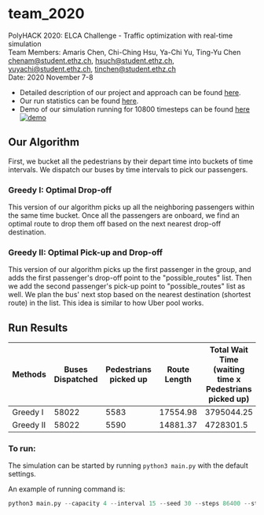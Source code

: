 # team_2020

PolyHACK 2020: ELCA Challenge - Traffic optimization with real-time simulation  
Team Members: Amaris Chen, Chi-Ching Hsu, Ya-Chi Yu, Ting-Yu Chen  
chenam@student.ethz.ch, hsuch@student.ethz.ch, yuyachi@student.ethz.ch, tinchen@student.ethz.ch  
Date: 2020 November 7-8  

* Detailed description of our project and approach can be found [here](https://github.com/ElcaPolyHack2020/team_2020/blob/main/ELCA_Challenge_Team_2020.pdf).
* Our run statistics can be found [here](https://github.com/ElcaPolyHack2020/team_2020/blob/main/run_statistics.csv).
* Demo of our simulation running for 10800 timesteps can be found [here![demo](http://i3.ytimg.com/vi/Uk3Eflc-Wg0/maxresdefault.jpg)](https://youtu.be/Uk3Eflc-Wg0)  


## Our Algorithm

First, we bucket all the pedestrians by their depart time into buckets of time intervals. We dispatch our buses by time intervals to pick our passengers.

### Greedy I: Optimal Drop-off
This version of our algorithm picks up all the neighboring passengers within the same time bucket. Once all the passengers are onboard, we find an optimal route to drop them off based on the next nearest drop-off destination.

### Greedy II: Optimal Pick-up and Drop-off
This version of our algorithm picks up the first passenger in the group, and adds the first passenger's drop-off point to the "possible_routes" list. Then we add the second passenger's pick-up point to "possible_routes" list as well. We plan the bus' next stop based on the nearest destination (shortest route) in the list. This idea is similar to how Uber pool works.


## Run Results

| Methods | Buses Dispatched | Pedestrians picked up | Route Length | Total Wait Time (waiting time x Pedestrians picked up) |
|---------|------------------|-----------------------|--------------|-----------------|
| Greedy I | 58022 | 5583 | 17554.98 | 3795044.25 |
| Greedy II | 58022 | 5590 | 14881.37 | 4728301.5 |

### To run:

The simulation can be started by running ```python3 main.py``` with the default settings.

An example of running command is:
```python
python3 main.py --capacity 4 --interval 15 --seed 30 --steps 86400 --stopDuration 5

```